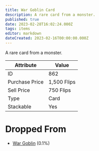```yaml
---
title: War Goblin Card
description: A rare card from a monster.
published: true
date: 2023-02-28T16:02:24.000Z
tags: items
editor: markdown
dateCreated: 2023-02-16T00:00:00.000Z
---
```


A rare card from a monster.

|Attribute|Value|
|-|-|
|ID|862|
|Purchase Price|1,500 Flips|
|Sell Price|750 Flips|
|Type|Card|
|Stackable|Yes|


# Dropped From
 * [War Goblin](/monsters/war-goblin) (0.1%)
